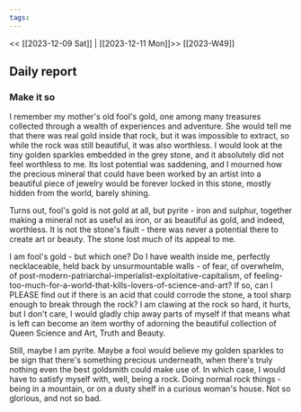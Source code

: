 ```yaml
---
tags:
---
```

<< [[2023-12-09 Sat]] | [[2023-12-11 Mon]]>>
[[2023-W49]]

## Daily report


### Make it so


I remember my mother's old fool's gold, one among many treasures collected through a wealth of experiences and adventure. She would tell me that there was real gold inside that rock, but it was impossible to extract, so while the rock was still beautiful, it was also worthless. I would look at the tiny golden sparkles embedded in the grey stone, and it absolutely did not feel worthless to me. Its lost potential was saddening, and I mourned how the precious mineral that could have been worked by an artist into a beautiful piece of jewelry would be forever locked in this stone, mostly hidden from the world, barely shining.

Turns out, fool's gold is not gold at all, but pyrite - iron and sulphur, together making a mineral not as useful as iron, or as beautiful as gold, and indeed, worthless. It is not the stone's fault - there was never a potential there to create art or beauty. The stone lost much of its appeal to me.

I am fool's gold - but which one? Do I have wealth inside me, perfectly necklaceable, held back by unsurmountable walls - of fear, of overwhelm, of post-modern-patriarchal-imperialist-exploitative-capitalism, of feeling-too-much-for-a-world-that-kills-lovers-of-science-and-art? If so, can I PLEASE find out if there is an acid that could corrode the stone, a tool sharp enough to break through the rock? I am clawing at the rock so hard, it hurts, but I don't care, I would gladly chip away parts of myself if that means what is left can become an item worthy of adorning the beautiful collection of Queen Science and Art, Truth and Beauty.

Still, maybe I am pyrite. Maybe a fool would believe my golden sparkles to be sign that there's something precious underneath, when there's truly nothing even the best goldsmith could make use of. In which case, I would have to satisfy myself with, well, being a rock. Doing normal rock things - being in a mountain, or on a dusty shelf in a curious woman's house. Not so glorious, and not so bad.


